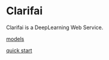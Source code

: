 # Clarifai
Clarifai is a DeepLearning Web Service.

[models](https://developer.clarifai.com/models)

[quick start](https://developer.clarifai.com/quick-start/)
